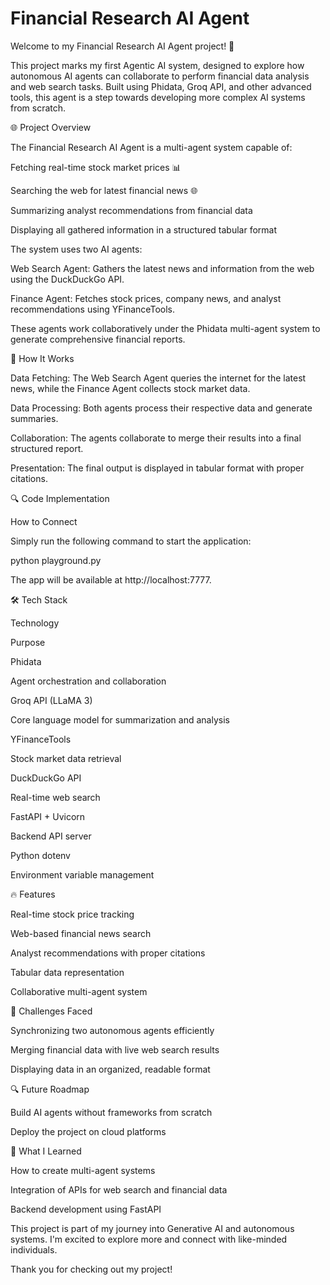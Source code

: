 # Financial Research AI Agent

Welcome to my Financial Research AI Agent project! 🚀

This project marks my first Agentic AI system, designed to explore how autonomous AI agents can collaborate to perform financial data analysis and web search tasks. Built using Phidata, Groq API, and other advanced tools, this agent is a step towards developing more complex AI systems from scratch.

🌐 Project Overview

The Financial Research AI Agent is a multi-agent system capable of:

Fetching real-time stock market prices 📊

Searching the web for latest financial news 🌐

Summarizing analyst recommendations from financial data

Displaying all gathered information in a structured tabular format

The system uses two AI agents:

Web Search Agent: Gathers the latest news and information from the web using the DuckDuckGo API.

Finance Agent: Fetches stock prices, company news, and analyst recommendations using YFinanceTools.

These agents work collaboratively under the Phidata multi-agent system to generate comprehensive financial reports.

🔑 How It Works

Data Fetching: The Web Search Agent queries the internet for the latest news, while the Finance Agent collects stock market data.

Data Processing: Both agents process their respective data and generate summaries.

Collaboration: The agents collaborate to merge their results into a final structured report.

Presentation: The final output is displayed in tabular format with proper citations.

🔍 Code Implementation

How to Connect

Simply run the following command to start the application:

python playground.py

The app will be available at http://localhost:7777.

🛠️ Tech Stack

Technology

Purpose

Phidata

Agent orchestration and collaboration

Groq API (LLaMA 3)

Core language model for summarization and analysis

YFinanceTools

Stock market data retrieval

DuckDuckGo API

Real-time web search

FastAPI + Uvicorn

Backend API server

Python dotenv

Environment variable management

🔥 Features

Real-time stock price tracking

Web-based financial news search

Analyst recommendations with proper citations

Tabular data representation

Collaborative multi-agent system

🧠 Challenges Faced

Synchronizing two autonomous agents efficiently

Merging financial data with live web search results

Displaying data in an organized, readable format

🔍 Future Roadmap

Build AI agents without frameworks from scratch

Deploy the project on cloud platforms

💪 What I Learned

How to create multi-agent systems

Integration of APIs for web search and financial data

Backend development using FastAPI

This project is part of my journey into Generative AI and autonomous systems. I'm excited to explore more and connect with like-minded individuals.

Thank you for checking out my project!





